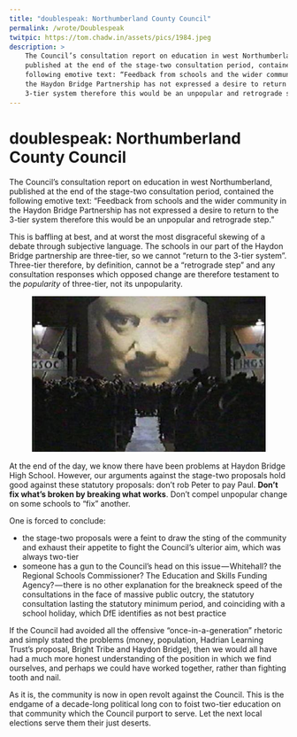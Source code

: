 ```yaml
---
title: "doublespeak: Northumberland County Council"
permalink: /wrote/Doublespeak
twitpic: https://tom.chadw.in/assets/pics/1984.jpeg
description: >
    The Council’s consultation report on education in west Northumberland, 
    published at the end of the stage-two consultation period, contained the 
    following emotive text: “Feedback from schools and the wider community in 
    the Haydon Bridge Partnership has not expressed a desire to return to the 
    3-tier system therefore this would be an unpopular and retrograde step.”
---
```

# doublespeak: Northumberland County Council

The Council’s consultation report on education in west Northumberland, 
published at the end of the stage-two consultation period, contained the 
following emotive text: “Feedback from schools and the wider community in the 
Haydon Bridge Partnership has not expressed a desire to return to the 3-tier 
system therefore this would be an unpopular and retrograde step.”

This is baffling at best, and at worst the most disgraceful skewing of a 
debate through subjective language. The schools in our part of the Haydon 
Bridge partnership are three-tier, so we cannot “return to the 3-tier system”. 
Three-tier therefore, by definition, cannot be a “retrograde step” and any 
consultation responses which opposed change are therefore testament to the 
*popularity* of three-tier, not its unpopularity.

<figure>
    <img src="/assets/pics/1984.jpeg" alt="1984" />
</figure>


At the end of the day, we know there have been problems at Haydon Bridge High 
School. However, our arguments against the stage-two proposals hold good 
against these statutory proposals: don’t rob Peter to pay Paul. **Don’t fix 
what’s broken by breaking what works**. Don’t compel unpopular change on some 
schools to “fix” another.

One is forced to conclude:

- the stage-two proposals were a feint to draw the sting of the community and 
exhaust their appetite to fight the Council’s ulterior aim, which was always 
two-tier
- someone has a gun to the Council’s head on this issue — Whitehall? the 
Regional Schools Commissioner? The Education and Skills Funding 
Agency? — there is no other explanation for the breakneck speed of the 
consultations in the face of massive public outcry, the statutory consultation 
lasting the statutory minimum period, and coinciding with a school holiday, 
which DfE identifies as not best practice

If the Council had avoided all the offensive “once-in-a-generation” rhetoric 
and simply stated the problems (money, population, Hadrian Learning Trust’s 
proposal, Bright Tribe and Haydon Bridge), then we would all have had a much 
more honest understanding of the position in which we find ourselves, and 
perhaps we could have worked together, rather than fighting tooth and nail.

As it is, the community is now in open revolt against the Council. This is the 
endgame of a decade-long political long con to foist two-tier education on 
that community which the Council purport to serve. Let the next local 
elections serve them their just deserts.
